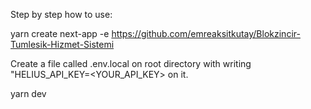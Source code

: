 Step by step how to use:

yarn create next-app -e https://github.com/emreaksitkutay/Blokzincir-Tumlesik-Hizmet-Sistemi

Create a file called .env.local on root directory with writing "HELIUS_API_KEY=<YOUR_API_KEY> on it.

yarn dev
